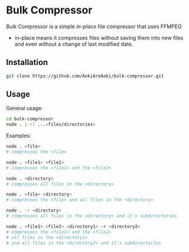 # Bulk Compressor 

Bulk Compressor is a simple *in-place* file compressor that uses FFMPEG 
* in-place means it compresses files without saving them into new files and even without a change of last modified date.
## Installation

```bash
git clone https://github.com/AokiAreAoki/bulk-compressor.git
```

## Usage

General usage:
```bash
cd bulk-compressor
node . [-r] ...<files/directories>
```

Examples:
```bash
node . <file>
# compresses the <file>

node . <file1> <file2>
# compresses the <file1> and the <file2>

node . <directory>
# compresses all files in the <directory>

node . <file> <directory>
# compresses the <file> and all files in the <directory>

node . -r <directory>
# compresses all files in the <directory> and it's subdirectories 

node . <file1> <file2> <directory1> -r <directory2>
# compresses the <file1> and the <file2>
# all files in the <directory1>
# and all files in the <directory2> and it's subdirectories
```
